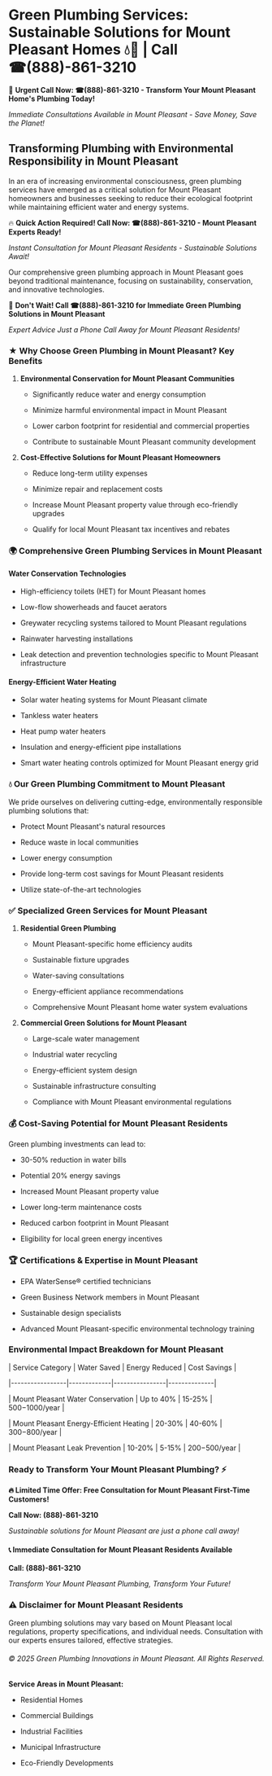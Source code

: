 # Green Plumbing Services: Sustainable Solutions for Mount Pleasant Homes 💧🌿 | Call ☎(888)-861-3210

🚨 **Urgent Call Now: ☎(888)-861-3210 - Transform Your Mount Pleasant Home's Plumbing Today!**
*Immediate Consultations Available in Mount Pleasant - Save Money, Save the Planet!*

## Transforming Plumbing with Environmental Responsibility in Mount Pleasant

In an era of increasing environmental consciousness, green plumbing services have emerged as a critical solution for Mount Pleasant homeowners and businesses seeking to reduce their ecological footprint while maintaining efficient water and energy systems. 

🔥 **Quick Action Required! Call Now: ☎(888)-861-3210 - Mount Pleasant Experts Ready!**
*Instant Consultation for Mount Pleasant Residents - Sustainable Solutions Await!*

Our comprehensive green plumbing approach in Mount Pleasant goes beyond traditional maintenance, focusing on sustainability, conservation, and innovative technologies.

🚨 **Don't Wait! Call ☎(888)-861-3210 for Immediate Green Plumbing Solutions in Mount Pleasant**
*Expert Advice Just a Phone Call Away for Mount Pleasant Residents!*

### ★ Why Choose Green Plumbing in Mount Pleasant? Key Benefits

1. **Environmental Conservation for Mount Pleasant Communities** 
   - Significantly reduce water and energy consumption
   - Minimize harmful environmental impact in Mount Pleasant
   - Lower carbon footprint for residential and commercial properties
   - Contribute to sustainable Mount Pleasant community development

2. **Cost-Effective Solutions for Mount Pleasant Homeowners** 
   - Reduce long-term utility expenses
   - Minimize repair and replacement costs
   - Increase Mount Pleasant property value through eco-friendly upgrades
   - Qualify for local Mount Pleasant tax incentives and rebates

### 🌍 Comprehensive Green Plumbing Services in Mount Pleasant

#### Water Conservation Technologies
- High-efficiency toilets (HET) for Mount Pleasant homes
- Low-flow showerheads and faucet aerators
- Greywater recycling systems tailored to Mount Pleasant regulations
- Rainwater harvesting installations
- Leak detection and prevention technologies specific to Mount Pleasant infrastructure

#### Energy-Efficient Water Heating
- Solar water heating systems for Mount Pleasant climate
- Tankless water heaters
- Heat pump water heaters
- Insulation and energy-efficient pipe installations
- Smart water heating controls optimized for Mount Pleasant energy grid

### 💧 Our Green Plumbing Commitment to Mount Pleasant

We pride ourselves on delivering cutting-edge, environmentally responsible plumbing solutions that:
- Protect Mount Pleasant's natural resources
- Reduce waste in local communities
- Lower energy consumption
- Provide long-term cost savings for Mount Pleasant residents
- Utilize state-of-the-art technologies

### ✅ Specialized Green Services for Mount Pleasant

1. **Residential Green Plumbing**
   - Mount Pleasant-specific home efficiency audits
   - Sustainable fixture upgrades
   - Water-saving consultations
   - Energy-efficient appliance recommendations
   - Comprehensive Mount Pleasant home water system evaluations

2. **Commercial Green Solutions for Mount Pleasant**
   - Large-scale water management
   - Industrial water recycling
   - Energy-efficient system design
   - Sustainable infrastructure consulting
   - Compliance with Mount Pleasant environmental regulations

### 💰 Cost-Saving Potential for Mount Pleasant Residents

Green plumbing investments can lead to:
- 30-50% reduction in water bills
- Potential 20% energy savings
- Increased Mount Pleasant property value
- Lower long-term maintenance costs
- Reduced carbon footprint in Mount Pleasant
- Eligibility for local green energy incentives

### 🏆 Certifications & Expertise in Mount Pleasant

- EPA WaterSense® certified technicians
- Green Business Network members in Mount Pleasant
- Sustainable design specialists
- Advanced Mount Pleasant-specific environmental technology training

### Environmental Impact Breakdown for Mount Pleasant

| Service Category | Water Saved | Energy Reduced | Cost Savings |
|-----------------|-------------|----------------|--------------|
| Mount Pleasant Water Conservation | Up to 40% | 15-25% | $500-$1000/year |
| Mount Pleasant Energy-Efficient Heating | 20-30% | 40-60% | $300-$800/year |
| Mount Pleasant Leak Prevention | 10-20% | 5-15% | $200-$500/year |

### Ready to Transform Your Mount Pleasant Plumbing? ⚡

**🔥 Limited Time Offer: Free Consultation for Mount Pleasant First-Time Customers!**

**Call Now: (888)-861-3210**
*Sustainable solutions for Mount Pleasant are just a phone call away!*

#### 📞 Immediate Consultation for Mount Pleasant Residents Available

**Call: (888)-861-3210**
*Transform Your Mount Pleasant Plumbing, Transform Your Future!*

### ⚠️ Disclaimer for Mount Pleasant Residents

Green plumbing solutions may vary based on Mount Pleasant local regulations, property specifications, and individual needs. Consultation with our experts ensures tailored, effective strategies.

###### © 2025 Green Plumbing Innovations in Mount Pleasant. All Rights Reserved.

**Service Areas in Mount Pleasant:** 
- Residential Homes
- Commercial Buildings
- Industrial Facilities
- Municipal Infrastructure
- Eco-Friendly Developments